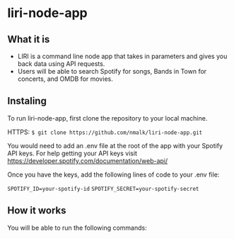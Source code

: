 # liri-node-app

## What it is 
* LIRI is a command line node app that takes in parameters and gives you back data using API requests.
* Users will be able to search Spotify for songs, Bands in Town for concerts, and OMDB for movies.


## Instaling 
To run liri-node-app, first clone the repository to your local machine.

HTTPS: 
`$ git clone https://github.com/nmalk/liri-node-app.git`

You would need to add an .env file at the root of the app with your Spotify API keys.
For help getting your API keys visit https://developer.spotify.com/documentation/web-api/ 

Once you have the keys, add the following lines of code to your .env file:

`SPOTIFY_ID=your-spotify-id`
`SPOTIFY_SECRET=your-spotify-secret`

## How it works

You will be able to run the following commands:




